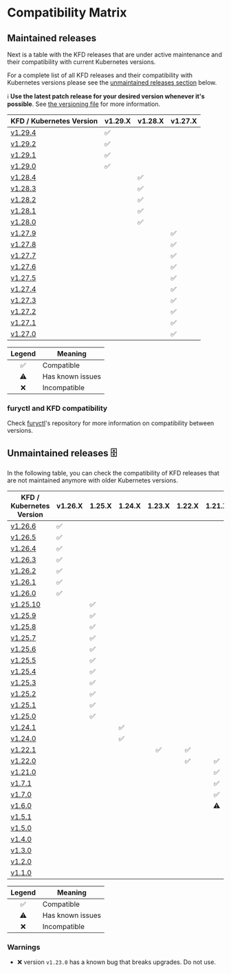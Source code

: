 # Compatibility Matrix

## Maintained releases

Next is a table with the KFD releases that are under active maintenance and their compatibility with current Kubernetes versions.

For a complete list of all KFD releases and their compatibility with Kubernetes versions please see the [unmaintained releases section](#unmaintained-releases-%EF%B8%8F) below.

ℹ️ **Use the latest patch release for your desired version whenever it's possible**. See [the versioning file](VERSIONING.md) for more information.

| KFD / Kubernetes Version                                                      | v1.29.X            | v1.28.X            | v1.27.X            |
| ----------------------------------------------------------------------------- | ------------------ | ------------------ | ------------------ |
| [v1.29.4](https://github.com/sighupio/fury-distribution/releases/tag/v1.29.4) | :white_check_mark: |                    |                    |
| [v1.29.2](https://github.com/sighupio/fury-distribution/releases/tag/v1.29.2) | :white_check_mark: |                    |                    |
| [v1.29.1](https://github.com/sighupio/fury-distribution/releases/tag/v1.29.1) | :white_check_mark: |                    |                    |
| [v1.29.0](https://github.com/sighupio/fury-distribution/releases/tag/v1.29.0) | :white_check_mark: |                    |                    |
| [v1.28.4](https://github.com/sighupio/fury-distribution/releases/tag/v1.28.4) |                    | :white_check_mark: |                    |
| [v1.28.3](https://github.com/sighupio/fury-distribution/releases/tag/v1.28.3) |                    | :white_check_mark: |                    |
| [v1.28.2](https://github.com/sighupio/fury-distribution/releases/tag/v1.28.2) |                    | :white_check_mark: |                    |
| [v1.28.1](https://github.com/sighupio/fury-distribution/releases/tag/v1.28.1) |                    | :white_check_mark: |                    |
| [v1.28.0](https://github.com/sighupio/fury-distribution/releases/tag/v1.28.0) |                    | :white_check_mark: |                    |
| [v1.27.9](https://github.com/sighupio/fury-distribution/releases/tag/v1.27.9) |                    |                    | :white_check_mark: |
| [v1.27.8](https://github.com/sighupio/fury-distribution/releases/tag/v1.27.8) |                    |                    | :white_check_mark: |
| [v1.27.7](https://github.com/sighupio/fury-distribution/releases/tag/v1.27.7) |                    |                    | :white_check_mark: |
| [v1.27.6](https://github.com/sighupio/fury-distribution/releases/tag/v1.27.6) |                    |                    | :white_check_mark: |
| [v1.27.5](https://github.com/sighupio/fury-distribution/releases/tag/v1.27.5) |                    |                    | :white_check_mark: |
| [v1.27.4](https://github.com/sighupio/fury-distribution/releases/tag/v1.27.4) |                    |                    | :white_check_mark: |
| [v1.27.3](https://github.com/sighupio/fury-distribution/releases/tag/v1.27.3) |                    |                    | :white_check_mark: |
| [v1.27.2](https://github.com/sighupio/fury-distribution/releases/tag/v1.27.2) |                    |                    | :white_check_mark: |
| [v1.27.1](https://github.com/sighupio/fury-distribution/releases/tag/v1.27.1) |                    |                    | :white_check_mark: |
| [v1.27.0](https://github.com/sighupio/fury-distribution/releases/tag/v1.27.0) |                    |                    | :white_check_mark: |

|       Legend       | Meaning          |
| :----------------: | ---------------- |
| :white_check_mark: | Compatible       |
|     :warning:      | Has known issues |
|        :x:         | Incompatible     |

### furyctl and KFD compatibility

Check [furyctl](https://github.com/sighupio/furyctl)'s repository for more information on compatibility between versions.

## Unmaintained releases 🗄️

In the following table, you can check the compatibility of KFD releases that are not maintained anymore with older Kubernetes versions.

| KFD / Kubernetes Version                                                        | v1.26.X            | 1.25.X             | 1.24.X             |       1.23.X       |       1.22.X       |       1.21.X       |       1.20.X       |       1.19.X       |       1.18.X       |       1.17.X       |       1.16.X       |       1.15.X       |       1.14.X       |
| ------------------------------------------------------------------------------- | ------------------ | ------------------ | ------------------ | :----------------: | :----------------: | :----------------: | :----------------: | :----------------: | :----------------: | :----------------: | :----------------: | :----------------: | :----------------: |
| [v1.26.6](https://github.com/sighupio/fury-distribution/releases/tag/v1.26.6)   | :white_check_mark: |                    |                    |                    |                    |                    |                    |                    |                    |                    |                    |                    |                    |
| [v1.26.5](https://github.com/sighupio/fury-distribution/releases/tag/v1.26.5)   | :white_check_mark: |                    |                    |                    |                    |                    |                    |                    |                    |                    |                    |                    |                    |
| [v1.26.4](https://github.com/sighupio/fury-distribution/releases/tag/v1.26.4)   | :white_check_mark: |                    |                    |                    |                    |                    |                    |                    |                    |                    |                    |                    |                    |
| [v1.26.3](https://github.com/sighupio/fury-distribution/releases/tag/v1.26.3)   | :white_check_mark: |                    |                    |                    |                    |                    |                    |                    |                    |                    |                    |                    |                    |
| [v1.26.2](https://github.com/sighupio/fury-distribution/releases/tag/v1.26.2)   | :white_check_mark: |                    |                    |                    |                    |                    |                    |                    |                    |                    |                    |                    |                    |
| [v1.26.1](https://github.com/sighupio/fury-distribution/releases/tag/v1.26.1)   | :white_check_mark: |                    |                    |                    |                    |                    |                    |                    |                    |                    |                    |                    |                    |
| [v1.26.0](https://github.com/sighupio/fury-distribution/releases/tag/v1.26.0)   | :white_check_mark: |                    |                    |                    |                    |                    |                    |                    |                    |                    |                    |                    |                    |
| [v1.25.10](https://github.com/sighupio/fury-distribution/releases/tag/v1.25.10) |                    | :white_check_mark: |                    |                    |                    |                    |                    |                    |                    |                    |                    |                    |                    |
| [v1.25.9](https://github.com/sighupio/fury-distribution/releases/tag/v1.25.9)   |                    | :white_check_mark: |                    |                    |                    |                    |                    |                    |                    |                    |                    |                    |                    |
| [v1.25.8](https://github.com/sighupio/fury-distribution/releases/tag/v1.25.8)   |                    | :white_check_mark: |                    |                    |                    |                    |                    |                    |                    |                    |                    |                    |                    |
| [v1.25.7](https://github.com/sighupio/fury-distribution/releases/tag/v1.25.7)   |                    | :white_check_mark: |                    |                    |                    |                    |                    |                    |                    |                    |                    |                    |                    |
| [v1.25.6](https://github.com/sighupio/fury-distribution/releases/tag/v1.25.6)   |                    | :white_check_mark: |                    |                    |                    |                    |                    |                    |                    |                    |                    |                    |                    |
| [v1.25.5](https://github.com/sighupio/fury-distribution/releases/tag/v1.25.5)   |                    | :white_check_mark: |                    |                    |                    |                    |                    |                    |                    |                    |                    |                    |                    |
| [v1.25.4](https://github.com/sighupio/fury-distribution/releases/tag/v1.25.4)   |                    | :white_check_mark: |                    |                    |                    |                    |                    |                    |                    |                    |                    |                    |                    |
| [v1.25.3](https://github.com/sighupio/fury-distribution/releases/tag/v1.25.3)   |                    | :white_check_mark: |                    |                    |                    |                    |                    |                    |                    |                    |                    |                    |                    |
| [v1.25.2](https://github.com/sighupio/fury-distribution/releases/tag/v1.25.2)   |                    | :white_check_mark: |                    |                    |                    |                    |                    |                    |                    |                    |                    |                    |                    |
| [v1.25.1](https://github.com/sighupio/fury-distribution/releases/tag/v1.25.1)   |                    | :white_check_mark: |                    |                    |                    |                    |                    |                    |                    |                    |                    |                    |                    |
| [v1.25.0](https://github.com/sighupio/fury-distribution/releases/tag/v1.25.0)   |                    | :white_check_mark: |                    |                    |                    |                    |                    |                    |                    |                    |                    |                    |                    |
| [v1.24.1](https://github.com/sighupio/fury-distribution/releases/tag/v1.24.1)   |                    |                    | :white_check_mark: |                    |                    |                    |                    |                    |                    |                    |                    |                    |                    |
| [v1.24.0](https://github.com/sighupio/fury-distribution/releases/tag/v1.24.0)   |                    |                    | :white_check_mark: |                    |                    |                    |                    |                    |                    |                    |                    |                    |                    |
| [v1.22.1](https://github.com/sighupio/fury-distribution/releases/tag/v1.22.1)   |                    |                    |                    | :white_check_mark: | :white_check_mark: |                    |                    |                    |                    |                    |                    |                    |                    |
| [v1.22.0](https://github.com/sighupio/fury-distribution/releases/tag/v1.22.0)   |                    |                    |                    |                    | :white_check_mark: | :white_check_mark: |                    |                    |                    |                    |                    |                    |                    |
| [v1.21.0](https://github.com/sighupio/fury-distribution/releases/tag/v1.21.0)   |                    |                    |                    |                    |                    | :white_check_mark: |                    |                    |                    |                    |                    |                    |                    |
| [v1.7.1](https://github.com/sighupio/fury-distribution/releases/tag/v1.7.1)     |                    |                    |                    |                    |                    | :white_check_mark: | :white_check_mark: | :white_check_mark: |                    |                    |                    |                    |                    |
| [v1.7.0](https://github.com/sighupio/fury-distribution/releases/tag/v1.7.0)     |                    |                    |                    |                    |                    | :white_check_mark: | :white_check_mark: | :white_check_mark: |                    |                    |                    |                    |                    |
| [v1.6.0](https://github.com/sighupio/fury-distribution/releases/tag/v1.6.0)     |                    |                    |                    |                    |                    |     :warning:      | :white_check_mark: | :white_check_mark: | :white_check_mark: |                    |                    |                    |                    |
| [v1.5.1](https://github.com/sighupio/fury-distribution/releases/tag/v1.5.1)     |                    |                    |                    |                    |                    |                    |     :warning:      | :white_check_mark: | :white_check_mark: | :white_check_mark: |                    |                    |                    |
| [v1.5.0](https://github.com/sighupio/fury-distribution/releases/tag/v1.5.0)     |                    |                    |                    |                    |                    |                    |     :warning:      |     :warning:      |     :warning:      |     :warning:      |                    |                    |                    |
| [v1.4.0](https://github.com/sighupio/fury-distribution/releases/tag/v1.4.0)     |                    |                    |                    |                    |                    |                    |                    |     :warning:      | :white_check_mark: | :white_check_mark: | :white_check_mark: |                    |                    |
| [v1.3.0](https://github.com/sighupio/fury-distribution/releases/tag/v1.3.0)     |                    |                    |                    |                    |                    |                    |                    |                    | :white_check_mark: | :white_check_mark: | :white_check_mark: |                    |                    |
| [v1.2.0](https://github.com/sighupio/fury-distribution/releases/tag/v1.2.0)     |                    |                    |                    |                    |                    |                    |                    |                    |                    |                    | :white_check_mark: | :white_check_mark: | :white_check_mark: |
| [v1.1.0](https://github.com/sighupio/fury-distribution/releases/tag/v1.1.0)     |                    |                    |                    |                    |                    |                    |                    |                    |                    |                    | :white_check_mark: | :white_check_mark: | :white_check_mark: |

|       Legend       | Meaning          |
| :----------------: | ---------------- |
| :white_check_mark: | Compatible       |
|     :warning:      | Has known issues |
|        :x:         | Incompatible     |

### Warnings

- :x: version `v1.23.0` has a known bug that breaks upgrades. Do not use.
